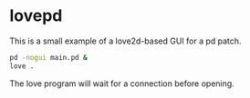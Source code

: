 # lovepd

This is a small example of a love2d-based GUI for a pd patch.

```sh
pd -nogui main.pd &
love .
```

The love program will wait for a connection before opening.